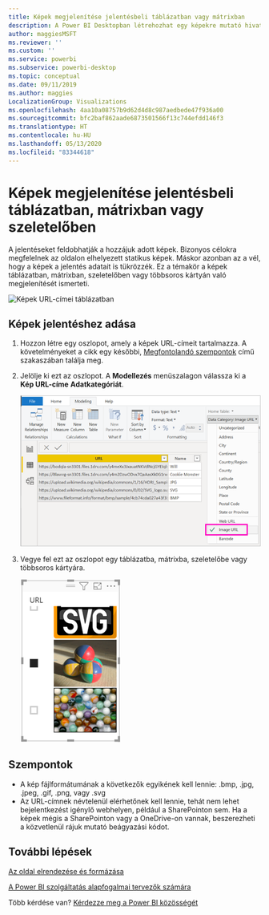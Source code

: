 ```yaml
---
title: Képek megjelenítése jelentésbeli táblázatban vagy mátrixban
description: A Power BI Desktopban létrehozhat egy képekre mutató hivatkozásokat tartalmazó oszlopot. Ez után ezeket a hivatkozásokat a Power BI Desktopban vagy a Power BI szolgáltatásban hozzáadhatja egy jelentés táblázatához, mátrixához, szeletelőjéhez vagy többsoros kártyájához, hogy a kép megjelenjen.
author: maggiesMSFT
ms.reviewer: ''
ms.custom: ''
ms.service: powerbi
ms.subservice: powerbi-desktop
ms.topic: conceptual
ms.date: 09/11/2019
ms.author: maggies
LocalizationGroup: Visualizations
ms.openlocfilehash: 4aa10a08757b9d62d4d8c987aedbede47f936a00
ms.sourcegitcommit: bfc2baf862aade6873501566f13c744efdd146f3
ms.translationtype: HT
ms.contentlocale: hu-HU
ms.lasthandoff: 05/13/2020
ms.locfileid: "83344618"
---
```

# <a name="display-images-in-a-table-matrix-or-slicer-in-a-report"></a>Képek megjelenítése jelentésbeli táblázatban, mátrixban vagy szeletelőben

A jelentéseket feldobhatják a hozzájuk adott képek. Bizonyos célokra megfelelnek az oldalon elhelyezett statikus képek. Máskor azonban az a vél, hogy a képek a jelentés adatait is tükrözzék. Ez a témakör a képek táblázatban, mátrixban, szeletelőben vagy többsoros kártyán való megjelenítését ismerteti. 

![Képek URL-címei táblázatban](media/power-bi-images-tables/power-bi-url-images-table.png)

## <a name="add-images-to-your-report"></a>Képek jelentéshez adása

1. Hozzon létre egy oszlopot, amely a képek URL-címeit tartalmazza. A követelményeket a cikk egy későbbi, [Megfontolandó szempontok](#considerations) című szakaszában találja meg.

1. Jelölje ki ezt az oszlopot. A **Modellezés** menüszalagon válassza ki a **Kép URL-címe** **Adatkategóriát**.

    ![Adatkategória beállítása a Kép URL-címe értékre](media/power-bi-images-tables/power-bi-set-url-image.png)

1. Vegye fel ezt az oszlopot egy táblázatba, mátrixba, szeletelőbe vagy többsoros kártyára.

    ![Képeket tartalmazó szeletelő](media/power-bi-images-tables/power-bi-url-images-slicer.png)

## <a name="considerations"></a>Szempontok

- A kép fájlformátumának a következők egyikének kell lennie: .bmp, .jpg, .jpeg, .gif, .png, vagy .svg
- Az URL-címnek névtelenül elérhetőnek kell lennie, tehát nem lehet bejelentkezést igénylő webhelyen, például a SharePointon sem. Ha a képek mégis a SharePointon vagy a OneDrive-on vannak, beszerezheti a közvetlenül rájuk mutató beágyazási kódot. 


## <a name="next-steps"></a>További lépések

[Az oldal elrendezése és formázása](/learn/modules/visuals-in-power-bi/12-formatting)

[A Power BI szolgáltatás alapfogalmai tervezők számára](../fundamentals/service-basic-concepts.md)

Több kérdése van? [Kérdezze meg a Power BI közösségét](https://community.powerbi.com/)
